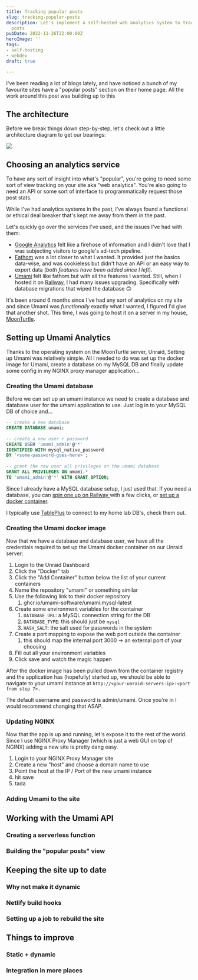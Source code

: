 ```yaml
---
title: Tracking popular posts
slug: tracking-popular-posts
description: Let's implement a self-hosted web analytics system to track my popular
  posts
pubDate: 2022-11-26T22:00:00Z
heroImage: ''
tags:
- self-hosting
- webdev
draft: true

---
```

I've been reading a lot of blogs lately, and have noticed a bunch of my favourite sites have a "popular posts" section on their home page. All the work around this post was building up to this

## The architecture

Before we break things down step-by-step, let's check out a little architecture diagram to get our bearings:

![](https://res.cloudinary.com/mykalcodes/image/upload/v1669490875/Mykal%20Codes/popular_post_architecture_aqlmhq.png)

## Choosing an analytics service

To have any sort of insight into what's "popular", you're going to need some sort of view tracking on your site aka "web analytics". You're also going to need an API or some sort of interface to programmatically request those post stats.

While I've had analytics systems in the past, I've always found a functional or ethical deal breaker that's kept me away from them in the past.

Let's quickly go over the services I've used, and the issues I've had with them:

* [Google Analytics](https://analytics.google.com/analytics/web/) felt like a firehose of information and I didn't love that I was subjecting visitors to google's ad-tech pipeline.
* [Fathom](https://usefathom.com/) was a lot closer to what I wanted. It provided just the basics data-wise, and was cookieless but didn't have an API or an easy way to export data (_both features have been added since I left_).
* [Umami](https://umami.is/) felt like fathom but with all the features I wanted. Still, when I hosted it on [Railway](https://railway.app), I had many issues upgrading. Specifically with database migrations that wiped the database 🙃

It's been around 6 months since I've had any sort of analytics on my site and since Umami was _functionally_ exactly what I wanted, I figured I'd give that another shot. This time, I was going to host it on a server in my house, [MoonTurtle](https://mykal.codes/uses/#-nas-server-aka-moonturtle).

## Setting up Umami Analytics

Thanks to the operating system on the MoonTurtle server, Unraid, Setting up Umami was relatively simple. All I needed to do was set up the docker image for Umami, create a database on my MySQL DB and finally update some config in my NGINX proxy manager application...

### Creating the Umami database

Before we can set up an umami instance we need to create a database and database user for the umami application to use. Just log in to your MySQL DB of choice and...

```sql
-- create a new database
CREATE DATABASE umami;
    
-- create a new user + password
CREATE USER 'umami_admin'@'*' 
IDENTIFIED WITH mysql_native_password 
BY '<some-password-goes-here>';
    
-- grant the new user all privileges on the umami database
GRANT ALL PRIVILEGES ON umami.* 
TO 'umami_admin'@'*' WITH GRANT OPTION;
```

Since I already have a MySQL database setup, I just used that. If you need a database, you can [spin one up on Railway ](https://docs.railway.app/develop/services#database-services)with a few clicks, or [set up a docker container](https://hub.docker.com/_/mysql).

I typically use [TablePlus](https://tableplus.com/) to connect to my home lab DB's, check them out.

### Creating the Umami docker image

Now that we have a database and database user, we have all the credentials required to set up the Umami docker container on our Unraid server:

1. Login to the Unraid Dashboard
2. Click the "Docker" tab
3. Click the "Add Container" button below the list of your current containers
4. Name the repository "umami" or something similar
5. Use the following link to their docker repository
   1. ghcr.io/umami-software/umami:mysql-latest
6. Create some environment variables for the container
   1. `DATABASE_URL`: a MySQL connection string for the DB
   2. `DATABASE_TYPE`: this should just be `mysql`
   3. `HASH_SALT`: the salt used for passwords in the system
7. Create a port mapping to expose the web port outside the container
   1. this should map the internal port 3000 -> an external port of your choosing
8. Fill out all your environment variables
9. Click save and watch the magic happen

After the docker image has been pulled down from the container registry and the application has (hopefully) started up, we should be able to navigate to your umami instance at `http://<your-unraid-servers-ip>:<port from step 7>.`

The default username and password is admin/umami. Once you're in I would recommend changing that ASAP.

### Updating NGINX

Now that the app is up and running, let's expose it to the rest of the world. Since I use NGINX Proxy Manager (which is just a web GUI on top of NGINX) adding a new site is pretty dang easy. 

1. Login to your NGINX Proxy Manager site
2. Create a new "host" and choose a domain name to use
3. Point the host at the IP / Port of the new umami instance
4. hit save
5. tada

### Adding Umami to the site

## Working with the Umami API

### Creating a serverless function

### Building the "popular posts" view

## Keeping the site up to date

### Why not make it dynamic

### Netlify build hooks

### Setting up a job to rebuild the site

## Things to improve

### Static + dynamic

### Integration in more places